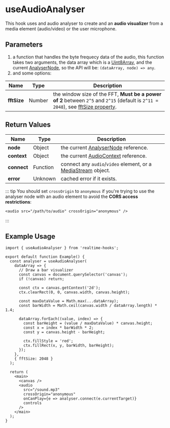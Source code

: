 # useAudioAnalyser

This hook uses and audio analyser to create and an **audio visualizer** from a media element (audio/video) or the user microphone.

## Parameters

1. a function that handles the byte frequecy data of the audio, this function takes two arguments, the data array which is a [Uint8Array](https://developer.mozilla.org/en-US/docs/Web/JavaScript/Reference/Global_Objects/Uint8Array), and the current [AnalyserNode](https://developer.mozilla.org/en-US/docs/Web/API/AnalyserNode/AnalyserNode), so the API will be: `(dataArray, node) => any`.
2. and some options:

| Name        | Type   | Description                                                                                                                                                                                              |
| ----------- | ------ | -------------------------------------------------------------------------------------------------------------------------------------------------------------------------------------------------------- |
| **fftSize** | Number | the window size of the FFT, **Must be a power of 2** between `2^5` and `2^15` (default is `2^11 = 2048`), see [fftSize property](https://developer.mozilla.org/en-US/docs/Web/API/AnalyserNode/fftSize). |

## Return Values

| Name        | Type     | Description                                                                                                                   |
| ----------- | -------- | ----------------------------------------------------------------------------------------------------------------------------- |
| **node**    | Object   | the current [AnalyserNode](https://developer.mozilla.org/en-US/docs/Web/API/AnalyserNode/AnalyserNode) reference.             |
| **context** | Object   | the current [AudioContext](https://developer.mozilla.org/en-US/docs/Web/API/AudioContext/AudioContext) reference.             |
| **connect** | Function | connect any `audio`/`video` element, or a [MediaStream](https://developer.mozilla.org/en-US/docs/Web/API/MediaStream) object. |
| **error**   | Unknown  | cached error if it exists.                                                                                                    |

::: tip
You should set `crossOrigin` to `anonymous` if you're trying to use the analyser node with an audio element to avoid the **CORS access restrictions**:

```tsx
<audio src="/path/to/audio" crossOrigin="anonymous" />
```

:::

## Example Usage

```tsx
import { useAudioAnalyser } from 'realtime-hooks';

export default function Example() {
  const analyser = useAudioAnalyser(
    dataArray => {
      // Draw a bar visualizer
      const canvas = document.querySelector('canvas');
      if (!canvas) return;

      const ctx = canvas.getContext('2d');
      ctx.clearRect(0, 0, canvas.width, canvas.height);

      const maxDataValue = Math.max(...dataArray);
      const barWidth = Math.ceil(canvas.width / dataArray.length) * 1.4;

      dataArray.forEach((value, index) => {
        const barHeight = (value / maxDataValue) * canvas.height;
        const x = index * barWidth * 2;
        const y = canvas.height - barHeight;

        ctx.fillStyle = 'red';
        ctx.fillRect(x, y, barWidth, barHeight);
      });
    },
    { fftSize: 2048 }
  );

  return (
    <main>
      <canvas />
      <audio
        src="/sound.mp3"
        crossOrigin="anonymous"
        onCanPlay={e => analyser.connect(e.currentTarget)}
        controls
      />
    </main>
  );
}
```
